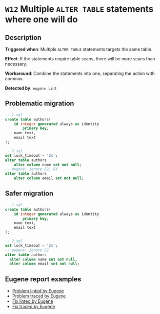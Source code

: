 # `W12` Multiple `ALTER TABLE` statements where one will do

## Description

**Triggered when**: Multiple `ALTER TABLE` statements targets the same table.

**Effect**: If the statements require table scans, there will be more scans than necessary.

**Workaround**: Combine the statements into one, separating the action with commas.

**Detected by**: `eugene lint`

## Problematic migration

```sql
-- 1.sql
create table authors(
    id integer generated always as identity
        primary key,
    name text,
    email text
);

-- 2.sql
set lock_timeout = '2s';
alter table authors
    alter column name set not null;
-- eugene: ignore E2, E4
alter table authors
    alter column email set not null;
```

## Safer migration

```sql
-- 1.sql
create table authors(
    id integer generated always as identity
        primary key,
    name text,
    email text
);

-- 2.sql
set lock_timeout = '2s';
-- eugene: ignore E2
alter table authors
  alter column name set not null,
  alter column email set not null;
```

## Eugene report examples

- [Problem linted by Eugene](unsafe_lint.md)
- [Problem traced by Eugene](unsafe_trace.md)
- [Fix linted by Eugene](safer_trace.md)
- [Fix traced by Eugene](safer_trace.md)
